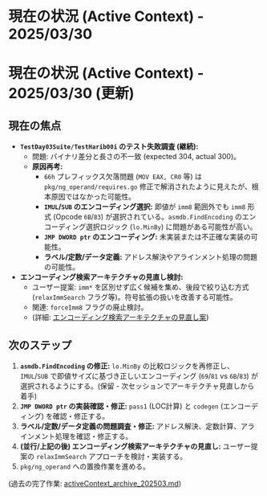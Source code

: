 # 現在の状況 (Active Context) - 2025/03/30

# 現在の状況 (Active Context) - 2025/03/30 (更新)

## 現在の焦点
- **`TestDay03Suite/TestHarib00i` のテスト失敗調査 (継続):**
    - 問題: バイナリ差分と長さの不一致 (expected 304, actual 300)。
    - **原因再考:**
        - `66h` プレフィックス欠落問題 (`MOV EAX, CR0` 等) は `pkg/ng_operand/requires.go` 修正で解消されたように見えたが、根本原因ではなかった可能性。
        - **`IMUL`/`SUB` のエンコーディング選択:** 即値が `imm8` 範囲外でも `imm8` 形式 (Opcode `6B`/`83`) が選択されている。`asmdb.FindEncoding` のエンコーディング選択ロジック (`lo.MinBy`) に問題がある可能性が高い。
        - **`JMP DWORD ptr` のエンコーディング:** 未実装または不正確な実装の可能性。
        - **ラベル/定数/データ定義:** アドレス解決やアラインメント処理の問題の可能性。
- **エンコーディング検索アーキテクチャの見直し検討:**
    - ユーザー提案: `imm*` を区別せず広く候補を集め、後段で絞り込む方式 (`relaxImmSearch` フラグ等)。符号拡張の扱いを改善する可能性。
    - 関連: `forceImm8` フラグの廃止検討。
    - (詳細: [エンコーディング検索アーキテクチャの見直し案](../details/technical_notes.md#エンコーディング検索アーキテクチャの見直し案-20250330))

## 次のステップ
1. **`asmdb.FindEncoding` の修正:** `lo.MinBy` の比較ロジックを再修正し、`IMUL`/`SUB` で即値サイズに基づき正しいエンコーディング (`69`/`81` vs `6B`/`83`) が選択されるようにする。(保留 - 次セッションでアーキテクチャ見直しから着手)
2. **`JMP DWORD ptr` の実装確認・修正:** `pass1` (LOC計算) と `codegen` (エンコーディング) を確認・修正する。
3. **ラベル/定数/データ定義の問題調査・修正:** アドレス解決、定数計算、アラインメント処理を確認・修正する。
4. **(並行/上記の後) エンコーディング検索アーキテクチャの見直し:** ユーザー提案の `relaxImmSearch` アプローチを検討・実装する。
5. `pkg/ng_operand` への置換作業を進める。

(過去の完了作業: [activeContext_archive_202503.md](../archives/activeContext_archive_202503.md))
